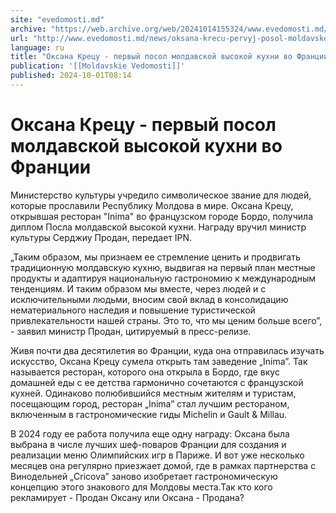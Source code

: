 ```yaml
---
site: "evedomosti.md"
archive: "https://web.archive.org/web/20241014155324/www.evedomosti.md/news/oksana-krecu-pervyj-posol-moldavskoj-vysokoj-kuhni-vo-franci"
url: "http://www.evedomosti.md/news/oksana-krecu-pervyj-posol-moldavskoj-vysokoj-kuhni-vo-franci"
language: ru
title: "Оксана Крецу - первый посол молдавской высокой кухни во Франции"
publication: '[[Moldavskie Vedomosti]]'
published: 2024-10-01T08:14
---
```


# Оксана Крецу - первый посол молдавской высокой кухни во Франции

Министерство культуры учредило символическое звание для людей, которые прославили Республику Молдова в мире. Оксана Крецу, открывшая ресторан "Inima" во французском городе Бордо, получила диплом Посла молдавской высокой кухни. Награду вручил министр культуры Серджиу Продан, передает IPN.

„Таким образом, мы признаем ее стремление ценить и продвигать традиционную молдавскую кухню, выдвигая на первый план местные продукты и адаптируя национальную гастрономию к международным тенденциям. И таким образом мы вместе, через людей и с исключительными людьми, вносим свой вклад в консолидацию нематериального наследия и повышение туристической привлекательности нашей страны. Это то, что мы ценим больше всего”, - заявил министр Продан, цитируемый в пресс-релизе.

Живя почти два десятилетия во Франции, куда она отправилась изучать искусство, Оксана Крецу сумела открыть там заведение „Inima”. Так называется ресторан, которого она открыла в Бордо, где вкус домашней еды с ее детства гармонично сочетаются с французской кухней. Одинаково полюбившийся местным жителям и туристам, посещающим город, ресторан „Inima” стал лучшим рестораном, включенным в гастрономические гиды Michelin и Gault & Millau.

В 2024 году ее работа получила еще одну награду: Оксана была выбрана в числе лучших шеф-поваров Франции для создания и реализации меню Олимпийских игр в Париже. И вот уже несколько месяцев она регулярно приезжает домой, где в рамках партнерства с Винодельней „Cricova” заново изобретает гастрономическую концепцию этого знакового для Молдовы места.Так кто кого рекламирует - Продан Оксану или Оксана - Продана?